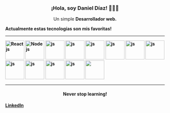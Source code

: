 <h3 align="center"> ¡Hola, soy Daniel Díaz! 👨🏼‍💻 </h3>
<p align="center"> Un simple <strong>Desarrollador web.</strong> </p>
 
<p> <strong> Actualmente estas tecnologías son mis favoritas! <strong>
</p>

<hr/>

<img src="https://ionicframework.com/docs/icons/logo-react-icon.png" alt="React js" height="60"/>
<img src="https://img.icons8.com/fluency/344/node-js.png" alt="Node js" width="60" height="60"/>
<img src="https://img.icons8.com/color/344/vue-js.png" alt="js" height="60"/>
<img src="https://cdn-icons-png.flaticon.com/512/5968/5968292.png" alt="js" width="60" height="60"/>
<img src="https://upload.wikimedia.org/wikipedia/commons/thumb/4/4c/Typescript_logo_2020.svg/640px-Typescript_logo_2020.svg.png" alt="js" width="60" height="60"/>
<img src="https://expressjs.com/images/express-facebook-share.png" alt="js"  height="60"/>
<img src="https://i.ytimg.com/vi/Tn6QYliFBcs/maxresdefault.jpg" alt="js" height="60" />
<img src="https://graphql.org/img/og-image.png"
" alt="js"  height="60"/>
<img src="https://cdn.worldvectorlogo.com/logos/socket-io.svg" alt="js"  height="60"/>
<img src="https://redux.js.org/img/redux-logo-landscape.png" alt="js"  height="60"/>
<img src="https://www.apollographql.com/apollo-home.jpg" alt="js"  height="60"/>
<img src="https://upload.wikimedia.org/wikipedia/commons/3/32/Mongo-db-logo.png" alt="js" height="60" />
<img src="[https://miro.medium.com/max/3300/1*ROtQY0XW1itY-76_ufVHww.png](https://miro.medium.com/max/850/1*kCXAQpCAX2PGtWAjVKEUow.jpeg)" alt="" height="60" />
<hr />

<h4 align="center"> Never stop learning! </h4>

<a href="https://www.linkedin.com/in/daniel-d%C3%ADaz-556104207/" target="_blank">LinkedIn</a>
                                                                                 
